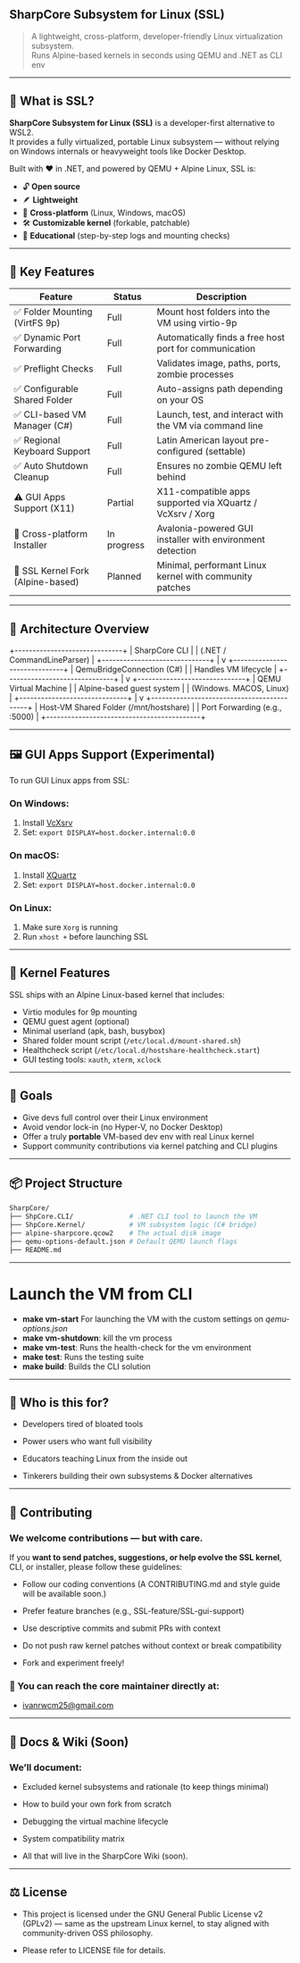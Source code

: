 ##  SharpCore Subsystem for Linux (SSL)

> A lightweight, cross-platform, developer-friendly Linux virtualization subsystem.  
> Runs Alpine-based kernels in seconds using QEMU and .NET as CLI env 

---

## 🚀 What is SSL?

**SharpCore Subsystem for Linux (SSL)** is a developer-first alternative to WSL2.  
It provides a fully virtualized, portable Linux subsystem — without relying on Windows internals or heavyweight tools like Docker Desktop.

Built with ❤️ in .NET, and powered by QEMU + Alpine Linux, SSL is:

- 🔓 **Open source**
- 🪶 **Lightweight**
- 🧩 **Cross-platform** (Linux, Windows, macOS)
- 🛠️ **Customizable kernel** (forkable, patchable)
- 🧠 **Educational** (step-by-step logs and mounting checks)

---

## 🧩 Key Features

| Feature                           | Status         | Description |
|----------------------------------|----------------|-------------|
| ✅ Folder Mounting (VirtFS 9p)    | Full           | Mount host folders into the VM using virtio-9p |
| ✅ Dynamic Port Forwarding        | Full           | Automatically finds a free host port for communication |
| ✅ Preflight Checks               | Full           | Validates image, paths, ports, zombie processes |
| ✅ Configurable Shared Folder     | Full           | Auto-assigns path depending on your OS |
| ✅ CLI-based VM Manager (C#)      | Full           | Launch, test, and interact with the VM via command line |
| ✅ Regional Keyboard Support      | Full           | Latin American layout pre-configured (settable) |
| ✅ Auto Shutdown Cleanup          | Full           | Ensures no zombie QEMU left behind |
| ⚠️ GUI Apps Support (X11)         | Partial        | X11-compatible apps supported via XQuartz / VcXsrv / Xorg |
| 🚧 Cross-platform Installer       | In progress    | Avalonia-powered GUI installer with environment detection |
| 🚧 SSL Kernel Fork (Alpine-based) | Planned        | Minimal, performant Linux kernel with community patches |

---

## 🔧 Architecture Overview

+------------------------------+
|        SharpCore CLI        |
|  (.NET / CommandLineParser) |
+------------------------------+
             |
             v
+------------------------------+
|  QemuBridgeConnection (C#)   |
|  Handles VM lifecycle        |
+------------------------------+
             |
             v
+------------------------------+
|     QEMU Virtual Machine     |
|  Alpine-based guest system   |
|   (Windows. MACOS, Linux)    | 
+------------------------------+
             |
             v
+-------------------------------------------+
|  Host-VM Shared Folder (/mnt/hostshare)   |
|  Port Forwarding (e.g., :5000)            |
+-------------------------------------------+

---

## 🖼️ GUI Apps Support (Experimental)

To run GUI Linux apps from SSL:

### On Windows:
1. Install [VcXsrv](https://sourceforge.net/projects/vcxsrv/)
2. Set: `export DISPLAY=host.docker.internal:0.0`

### On macOS:
1. Install [XQuartz](https://www.xquartz.org/)
2. Set: `export DISPLAY=host.docker.internal:0.0`

### On Linux:
1. Make sure `Xorg` is running
2. Run `xhost +` before launching SSL

---

## 🧪 Kernel Features

SSL ships with an Alpine Linux-based kernel that includes:

- Virtio modules for 9p mounting
- QEMU guest agent (optional)
- Minimal userland (apk, bash, busybox)
- Shared folder mount script (`/etc/local.d/mount-shared.sh`)
- Healthcheck script (`/etc/local.d/hostshare-healthcheck.start`)
- GUI testing tools: `xauth`, `xterm`, `xclock`

---

## 🔐 Goals

- Give devs full control over their Linux environment
- Avoid vendor lock-in (no Hyper-V, no Docker Desktop)
- Offer a truly **portable** VM-based dev env with real Linux kernel
- Support community contributions via kernel patching and CLI plugins

---

## 📦 Project Structure

```bash
SharpCore/
├── ShpCore.CLI/              # .NET CLI tool to launch the VM
├── ShpCore.Kernel/           # VM subsystem logic (C# bridge)
├── alpine-sharpcore.qcow2    # The actual disk image
├── qemu-options-default.json # Default QEMU launch flags
├── README.md
```
---

# Launch the VM from CLI

- **make vm-start** For launching the VM with the custom settings on *qemu-options.json*
- **make vm-shutdown**: kill the vm process 
- **make vm-test**: Runs the health-check for the vm environment 
- **make test**: Runs the testing suite
- **make build**: Builds the CLI solution


---
## 🧠 Who is this for?
- Developers tired of bloated tools

- Power users who want full visibility

- Educators teaching Linux from the inside out

- Tinkerers building their own subsystems & Docker alternatives

---
## 📢 Contributing
### We welcome contributions — but with care.

If you **want to send patches, suggestions, or help evolve the SSL kernel**, CLI, or installer, please follow these guidelines:

- Follow our coding conventions (A CONTRIBUTING.md and style guide will be available soon.)

- Prefer feature branches (e.g., SSL-feature/SSL-gui-support)

- Use descriptive commits and submit PRs with context

- Do not push raw kernel patches without context or break compatibility

- Fork and experiment freely!

### 📩 You can reach the core maintainer directly at:
- <ivanrwcm25@gmail.com>

---
## 📖 Docs & Wiki  (Soon)
### We’ll document:

- Excluded kernel subsystems and rationale (to keep things minimal)

- How to build your own fork from scratch

- Debugging the virtual machine lifecycle

- System compatibility matrix

- All that will live in the SharpCore Wiki (soon).
---
## ⚖️ License
- This project is licensed under the GNU General Public License v2 (GPLv2) —
same as the upstream Linux kernel, to stay aligned with community-driven OSS philosophy.

- Please refer to LICENSE file for details.

